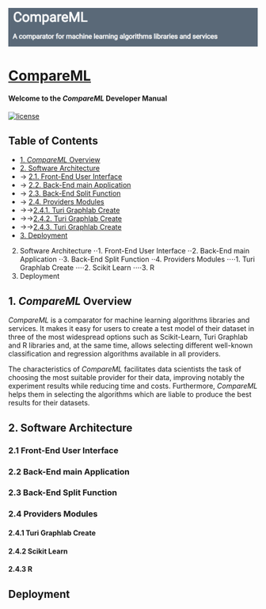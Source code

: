 

![Image of CompareML](https://raw.githubusercontent.com/i3uex/CompareML/master/public/img/CompareMLheader.png)

# [CompareML](http://167.172.177.191:8080/)

#### Welcome to the *CompareML* Developer Manual

[![license](https://img.shields.io/github/license/mashape/apistatus.svg?maxAge=2592000)](https://github.com/i3uex/CompareML/blob/master/LICENSE)

## Table of Contents
- [1. *CompareML* Overview](#1-compareml-overview)
- [2. Software Architecture](#2-software-architecture)
 - → [2.1. Front-End User Interface](#21-front-end-user-interface)
 - → [2.2. Back-End main Application](#21-back-end-main-application)
 - → [2.3. Back-End Split Function](#21-back-end-split-function) 
 - → [2.4. Providers Modules](#24-providers-modules)
  - →→[2.4.1. Turi Graphlab Create](#241-turi-graphlab-create)
  - →→[2.4.2. Turi Graphlab Create](#242-scikit-learn)
  - →→[2.4.3. Turi Graphlab Create](#243-r)  
- [3. Deployment](#3-deployment)

2. Software Architecture
⋅⋅1. Front-End User Interface
⋅⋅2. Back-End main Application
⋅⋅3. Back-End Split Function
⋅⋅4. Providers Modules
⋅⋅⋅⋅1. Turi Graphlab Create
⋅⋅⋅⋅2. Scikit Learn
⋅⋅⋅⋅3. R
3. Deployment




## 1. *CompareML* Overview

*CompareML* is a comparator for machine learning algorithms libraries and services. It makes it easy for users to create a test model of their dataset in three of the most widespread options such as Scikit-Learn, Turi Graphlab and R libraries and, at the same time, allows selecting different well-known classification and regression algorithms available in all providers. 

The characteristics of *CompareML* facilitates data scientists the task of choosing the most suitable provider for their data, improving notably the experiment results while reducing time and costs. Furthermore, *CompareML* helps them in selecting the algorithms which are liable to produce the best results for their datasets.  

## 2. Software Architecture

### 2.1 Front-End User Interface

### 2.2 Back-End main Application

### 2.3 Back-End Split Function

### 2.4 Providers Modules

#### 2.4.1 Turi Graphlab Create

#### 2.4.2 Scikit Learn

#### 2.4.3 R



## Deployment




